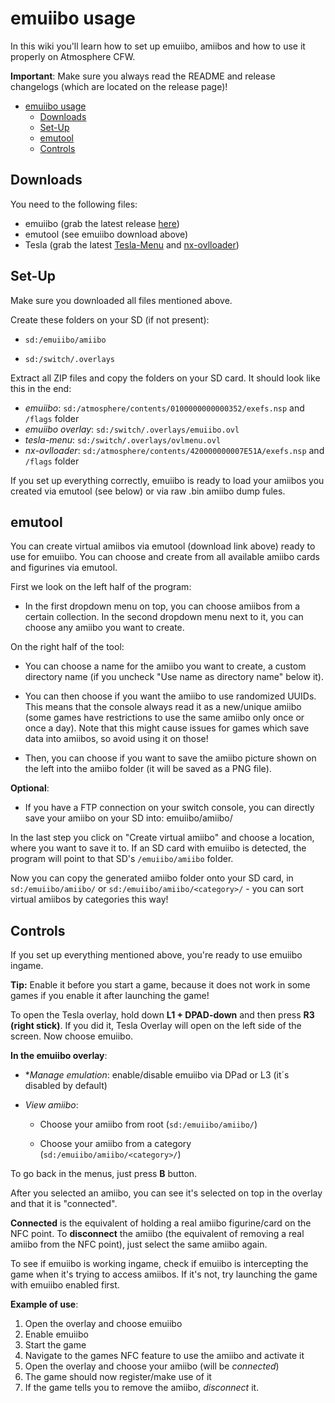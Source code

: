 # emuiibo usage

In this wiki you'll learn how to set up emuiibo, amiibos and how to use it properly on Atmosphere CFW.

**Important**: Make sure you always read the README and release changelogs (which are located on the release page)!

- [emuiibo usage](#emuiibo-usage)
  - [Downloads](#downloads)
  - [Set-Up](#set-up)
  - [emutool](#emutool)
  - [Controls](#controls)

## Downloads

You need to the following files:

- emuiibo (grab the latest release [here](https://github.com/XorTroll/emuiibo/releases))
- emutool (see emuiibo download above)
- Tesla (grab the latest [Tesla-Menu](https://github.com/WerWolv/Tesla-Menu/releases/latest) and [nx-ovlloader](https://github.com/WerWolv/nx-ovlloader/releases/latest))

## Set-Up

Make sure you downloaded all files mentioned above.

Create these folders on your SD (if not present):

- `sd:/emuiibo/amiibo`

- `sd:/switch/.overlays`

Extract all ZIP files and copy the folders on your SD card. It should look like this in the end:

- *emuiibo*: `sd:/atmosphere/contents/0100000000000352/exefs.nsp` and `/flags` folder
- *emuiibo overlay*: `sd:/switch/.overlays/emuiibo.ovl`
- *tesla-menu*: `sd:/switch/.overlays/ovlmenu.ovl`
- *nx-ovlloader*: `sd:/atmosphere/contents/420000000007E51A/exefs.nsp` and `/flags` folder

If you set up everything correctly, emuiibo is ready to load your amiibos you created via emutool (see below) or via raw .bin amiibo dump fules.

## emutool

You can create virtual amiibos via emutool (download link above) ready to use for emuiibo. You can choose and create from all available amiibo cards and figurines via emutool.

First we look on the left half of the program:

- In the first dropdown menu on top, you can choose amiibos from a certain collection. In the second dropdown menu next to it, you can choose any amiibo you want to create.

On the right half of the tool:

- You can choose a name for the amiibo you want to create, a custom directory name (if you uncheck "Use name as directory name" below it).

- You can then choose if you want the amiibo to use randomized UUIDs. This means that the console always read it as a new/unique amiibo (some games have restrictions to use the same amiibo only once or once a day). Note that this might cause issues for games which save data into amiibos, so avoid using it on those!

- Then, you can choose if you want to save the amiibo picture shown on the left into the amiibo folder (it will be saved as a PNG file).

**Optional**:

- If you have a FTP connection on your switch console, you can directly save your amiibo on your SD into: emuiibo/amiibo/

In the last step you click on "Create virtual amiibo" and choose a location, where you want to save it to. If an SD card with emuiibo is detected, the program will point to that SD's `/emuiibo/amiibo` folder.

Now you can copy the generated amiibo folder onto your SD card, in `sd:/emuiibo/amiibo/` or
`sd:/emuiibo/amiibo/<category>/` - you can sort virtual amiibos by categories this way!

## Controls

If you set up everything mentioned above, you're ready to use emuiibo ingame.

**Tip:** Enable it before you start a game, because it does not work in some games if you enable it after launching the game!

To open the Tesla overlay, hold down **L1 + DPAD-down** and then press **R3 (right stick)**. If you did it, Tesla Overlay will open on the left side of the screen. Now choose emuiibo.

**In the emuiibo overlay**:

- **Manage emulation*: enable/disable emuiibo via DPad or L3 (it´s disabled by default)

- *View amiibo*:

  - Choose your amiibo from root (`sd:/emuiibo/amiibo/`)

  - Choose your amiibo from a category (`sd:/emuiibo/amiibo/<category>/`)

To go back in the menus, just press **B** button.

After you selected an amiibo, you can see it's selected on top in the overlay and that it is "connected".

**Connected** is the equivalent of holding a real amiibo figurine/card on the NFC point. To **disconnect** the amiibo (the equivalent of removing a real amiibo from the NFC point), just select the same amiibo again.

To see if emuiibo is working ingame, check if emuiibo is intercepting the game when it's trying to access amiibos. If it's not, try launching the game with emuiibo enabled first.

**Example of use**:

1. Open the overlay and choose emuiibo
2. Enable emuiibo
3. Start the game
4. Navigate to the games NFC feature to use the amiibo and activate it
5. Open the overlay and choose your amiibo (will be *connected*)
6. The game should now register/make use of it
7. If the game tells you to remove the amiibo, *disconnect* it.